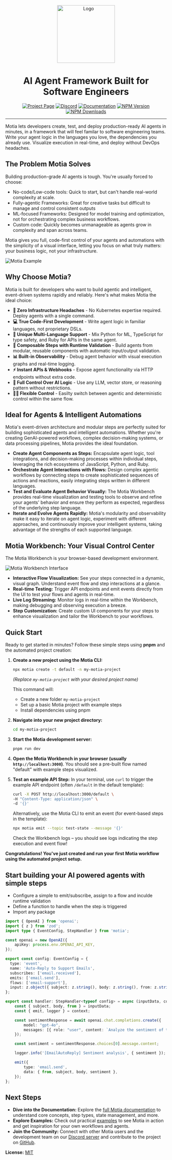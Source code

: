 <a name="readme-top"></a>

<div align="center">
  <img src="assets/PNGs/icon.png" alt="Logo" width="180">
  <h1 align="center"> AI Agent Framework Built for Software Engineers </h1>
</div>

<div align="center">
  <a href="https://motia.dev"><img src="https://img.shields.io/badge/PROJECT-PAGE-FFE165?style=for-the-badge&labelColor=555555" alt="Project Page"></a>
  <a href="https://discord.gg/nJFfsH5d6v"><img src="https://img.shields.io/badge/DISCORD-JOIN%20US-9146FF?style=for-the-badge&labelColor=555555" alt="Discord"></a>
  <a href="https://motia.dev/docs"><img src="https://img.shields.io/badge/DOCS-READ%20NOW-000000?style=for-the-badge&labelColor=555555" alt="Documentation"></a>
  <a href="https://www.npmjs.com/package/motia"><img src="https://img.shields.io/npm/v/motia?style=for-the-badge&label=NPM&labelColor=555555&color=CB3837" alt="NPM Version"></a>
  <a href="https://www.npmjs.com/package/motia"><img src="https://img.shields.io/npm/dt/motia?style=for-the-badge&label=DOWNLOADS&labelColor=555555&color=CB3837" alt="NPM Downloads"></a>
  <hr>
</div>

Motia lets developers create, test, and deploy production-ready AI agents in minutes, in a framework that will feel familar to software engineering teams. Write your agent logic in the languages you love, the dependencies you already use. Visualize execution in real-time, and deploy without DevOps headaches.

## The Problem Motia Solves
Building production-grade AI agents is tough. You're usually forced to choose:

- No-code/Low-code tools: Quick to start, but can't handle real-world complexity at scale.
- Fully-agentic Frameworks: Great for creative tasks but difficult to manage and control consistent outputs
- ML-focused Frameworks: Designed for model training and optimization, not for orchestrating complex business workflows.
- Custom code: Quickly becomes unmanageable as agents grow in complexity and span across teams. 

Motia gives you full, code-first control of your agents and automations with the simplicity of a visual interface, letting you focus on what truly matters: your business logic, not your infrastructure.

![Motia Example](assets/flow.png)

## Why Choose Motia?

Motia is built for developers who want to build agentic and intelligent, event-driven systems rapidly and reliably. Here's what makes Motia the ideal choice:

- **🚀 Zero Infrastructure Headaches** - No Kubernetes expertise required. Deploy agents with a single command.
- **💻 True Code-First Development** - Write agent logic in familiar languages, not proprietary DSLs.
- **🔀 Unique Multi-Language Support** - Mix Python for ML, TypeScript for type safety, and Ruby for APIs in the same agent.
- **🧩 Composable Steps with Runtime Validation** - Build agents from modular, reusable components with automatic input/output validation.
- **📊 Built-in Observability** - Debug agent behavior with visual execution graphs and real-time logging.
- **⚡️ Instant APIs & Webhooks** - Expose agent functionality via HTTP endpoints without extra code.
- **🧠 Full Control Over AI Logic** - Use any LLM, vector store, or reasoning pattern without restrictions.
- **🤸‍♀️ Flexible Control** - Easilty switch between agentic and deterministic control within the same flow.

## Ideal for Agents & Intelligent Automations
Motia's event-driven architecture and modular steps are perfectly suited for building sophisticated agents and intelligent automations.  Whether you're creating GenAI-powered workflows, complex decision-making systems, or data processing pipelines, Motia provides the ideal foundation.

*   **Create Agent Components as Steps:**  Encapsulate agent logic, tool integrations, and decision-making processes within individual steps, leveraging the rich ecosystems of JavaScript, Python, and Ruby.
*   **Orchestrate Agent Interactions with Flows:**  Design complex agentic workflows by connecting steps to create sophisticated sequences of actions and reactions, easily integrating steps written in different languages.
*   **Test and Evaluate Agent Behavior Visually:**  The Motia Workbench provides real-time visualization and testing tools to observe and refine your agents' behavior and ensure they perform as expected, regardless of the underlying step language.
*   **Iterate and Evolve Agents Rapidly:** Motia's modularity and observability make it easy to iterate on agent logic, experiment with different approaches, and continuously improve your intelligent systems, taking advantage of the strengths of each supported language.

## Motia Workbench: Your Visual Control Center

The Motia Workbench is your browser-based development environment.

![Motia Workbench Interface](./assets/gmail-example.png)

*   **Interactive Flow Visualization:** See your steps connected in a dynamic, visual graph. Understand event flow and step interactions at a glance.
*   **Real-time Testing:** Trigger API endpoints and emit events directly from the UI to test your flows and agents in real-time.
*   **Live Log Streaming:**  Monitor logs in real-time within the Workbench, making debugging and observing execution a breeze.
*   **Step Customization:**  Create custom UI components for your steps to enhance visualization and tailor the Workbench to your workflows.

## Quick Start

Ready to get started in minutes? Follow these simple steps using **pnpm** and the automated project creation:

1.  **Create a new project using the Motia CLI:**

    ```bash
    npx motia create -t default -n my-motia-project
    ```
    *(Replace `my-motia-project` with your desired project name)*

    This command will:
    * Create a new folder `my-motia-project`
    * Set up a basic Motia project with example steps
    * Install dependencies using pnpm

2.  **Navigate into your new project directory:**

    ```bash
    cd my-motia-project
    ```

3.  **Start the Motia development server:**

    ```bash
    pnpm run dev
    ```

4.  **Open the Motia Workbench in your browser (usually `http://localhost:3000`)**. You should see a pre-built flow named "default" with example steps visualized.

5.  **Test an example API Step:** In your terminal, use `curl` to trigger the example API endpoint (often `/default` in the default template):

    ```bash
    curl -X POST http://localhost:3000/default \
    -H "Content-Type: application/json" \
    -d '{}'
    ```

    Alternatively, use the Motia CLI to emit an event (for event-based steps in the template):

    ```bash
    npx motia emit --topic test-state --message '{}'
    ```

    Check the Workbench logs – you should see logs indicating the step execution and event flow!

**Congratulations! You've just created and run your first Motia workflow using the automated project setup.**

## Start building your AI powered agents with simple steps
* Configure a simple to emit/subscribe, assign to a flow and inculde runtime validation
* Define a function to handle when the step is triggered
* Import any package

```TypeScript
import { OpenAI } from 'openai';
import { z } from 'zod';
import type { EventConfig, StepHandler } from 'motia';

const openai = new OpenAI({
    apiKey: process.env.OPENAI_API_KEY,
});

export const config: EventConfig = {
  type: 'event',
  name: 'Auto-Reply to Support Emails',
  subscribes: ['email.received'],
  emits: ['email.send'],
  flows: ['email-support'],
  input: z.object({ subject: z.string(), body: z.string(), from: z.string() }),
};

export const handler: StepHandler<typeof config> = async (inputData, context) => {
    const { subject, body, from } = inputData;
    const { emit, logger } = context;

    const sentimentResponse = await openai.chat.completions.create({
        model: "gpt-4o",
        messages: [{ role: "user", content: `Analyze the sentiment of the following text: ${body}` }],
    });

    const sentiment = sentimentResponse.choices[0].message.content;

    logger.info('[EmailAutoReply] Sentiment analysis', { sentiment });

    emit({
        type: 'email.send',
        data: { from, subject, body, sentiment },
    });
};
```

## Next Steps

*   **Dive into the Documentation:** Explore the [full Motia documentation](https://motia.dev/docs) to understand core concepts, step types, state management, and more.
*   **Explore Examples:** Check out practical [examples](https://motia.dev/docs/real-world-use-cases) to see Motia in action and get inspiration for your own workflows and agents.
*   **Join the Community:** Connect with other Motia users and the development team on our [Discord server](https://discord.gg/nJFfsH5d6v) and contribute to the project on [GitHub](https://github.com/MotiaDev/motia).

**License:** [MIT](LICENSE)
